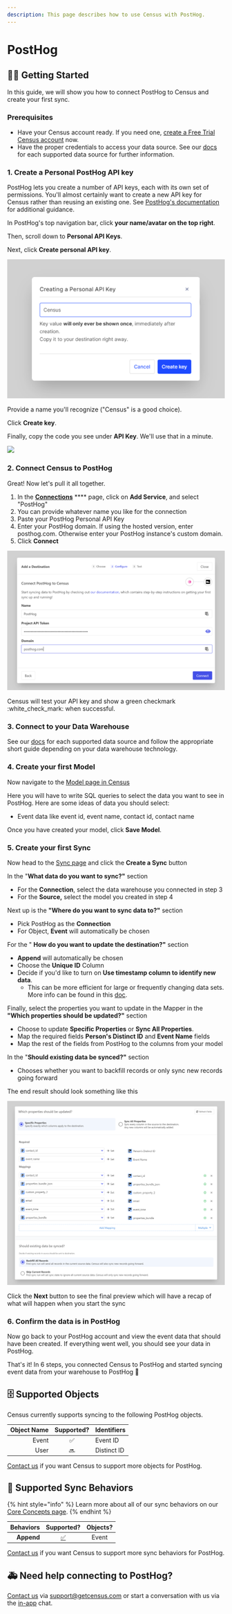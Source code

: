 ```yaml
---
description: This page describes how to use Census with PostHog.
---
```


# PostHog

## 🏃‍♀️ Getting Started

In this guide, we will show you how to connect PostHog to Census and create your first sync.

### Prerequisites

* Have your Census account ready. If you need one, [create a Free Trial Census account](https://app.getcensus.com/) now.
* Have the proper credentials to access your data source. See our [docs](../sources/overview.md) for each supported data source for further information.

### 1. Create a Personal PostHog API key

PostHog lets you create a number of API keys, each with its own set of permissions. You'll almost certainly want to create a new API key for Census rather than reusing an existing one. See [PostHog's documentation](https://posthog.com/docs/api#how-to-obtain-a-personal-api-key) for additional guidance.

In PostHog's top navigation bar, click **your name/avatar on the top right**.

Then, scroll down to **Personal API Keys**.

Next, click **Create personal API key**.

![](../.gitbook/assets/screely-1660764233257.png)

Provide a name you'll recognize ("Census" is a good choice).

Click **Create key**.

Finally, copy the code you see under **API Key**. We'll use that in a minute.

![](../.gitbook/assets/Snag\_e05f0e7.png)

### 2. Connect Census to PostHog

Great! Now let's pull it all together.&#x20;

1. In the [**Connections**](https://app.getcensus.com/connections) **** page, click on **Add Service**, and select "PostHog"
2. You can provide whatever name you like for the connection
3. Paste your PostHog Personal API Key
4. Enter your PostHog domain. If using the hosted version, enter posthog.com. Otherwise enter your PostHog instance's custom domain.
5. Click **Connect**

![](../.gitbook/assets/screely-1660765646651.png)

Census will test your API key and show a green checkmark :white\_check\_mark: when successful.

### 3. Connect to your Data Warehouse

See our [docs](../sources/overview.md) for each supported data source and follow the appropriate short guide depending on your data warehouse technology.

### 4. Create your first Model

Now navigate to the [Model page in Census](https://app.getcensus.com/models)

Here you will have to write SQL queries to select the data you want to see in PostHog. Here are some ideas of data you should select:

* Event data like event id, event name, contact id, contact name

Once you have created your model, click **Save Model**.

### 5. Create your first Sync

Now head to the [Sync page](https://app.getcensus.com/syncs) and click the **Create a Sync** button

In the "**What data do you want to sync?"** section

* For the **Connection**, select the data warehouse you connected in step 3
* For the **Source,** select the model you created in step 4

Next up is the **"Where do you want to sync data to?"** section

* Pick PostHog as the **Connection**&#x20;
* For Object, **Event** will automatically be chosen

For the " **How do you want to update the destination?"** section

* **Append** will automatically be chosen
* Choose the **Unique ID** Column
* Decide if you'd like to turn on **Use timestamp column to identify new data**.
  * This can be more efficient for large or frequently changing data sets. More info can be found in this [doc](../basics/defining-source-data/events.md#using-timestamp-to-identify-new-records).

Finally, select the properties you want to update in the Mapper in the **"Which properties should be updated?"** section

* Choose to update **Specific Properties** or **Sync All Properties**.
* Map the required fields **Person's Distinct ID** and **Event Name** fields
* Map the rest of the fields from PostHog to the columns from your model

In the "**Should existing data be synced?"** section

* Chooses whether you want to backfill records or only sync new records going forward

The end result should look something like this

![](../.gitbook/assets/screely-1660774587350.png)

Click the **Next** button to see the final preview which will have a recap of what will happen when you start the sync

### 6. Confirm the data is in PostHog

Now go back to your PostHog account and view the event data that should have been created. If everything went well, you should see your data in PostHog.

That's it! In 6 steps, you connected Census to PostHog and started syncing event data from your warehouse to PostHog 🎉

## 🗄 Supported Objects

Census currently supports syncing to the following PostHog objects.

| **Object Name** | **Supported?** | **Identifiers** |
| --------------: | :------------: | --------------- |
|           Event |        ✅       | Event ID        |
|            User |       🔜       | Distinct ID     |

[Contact us](mailto:support@getcensus.com) if you want Census to support more objects for PostHog.

## 🔄 Supported Sync Behaviors

{% hint style="info" %}
Learn more about all of our sync behaviors on our [Core Concepts page](../basics/core-concept/#the-different-sync-behaviors).
{% endhint %}

| **Behaviors** |                       **Supported?**                      | **Objects?** |
| ------------: | :-------------------------------------------------------: | :----------: |
|    **Append** | [✅](https://docs.getcensus.com/basics/alerts#sync-alerts) |     Event    |



[Contact us](mailto:support@getcensus.com) if you want Census to support more sync behaviors for PostHog.

## 🚑 Need help connecting to PostHog?

[Contact us](mailto:support@getcensus.com) via support@getcensus.com or start a conversation with us via the [in-app](https://app.getcensus.com) chat.
